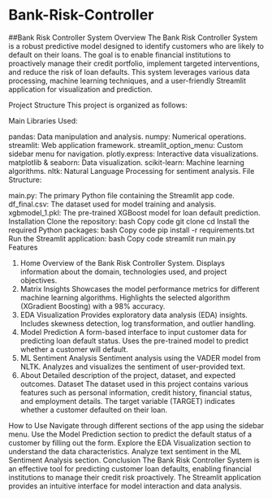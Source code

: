 # Bank-Risk-Controller

##Bank Risk Controller System
Overview
The Bank Risk Controller System is a robust predictive model designed to identify customers who are likely to default on their loans. The goal is to enable financial institutions to proactively manage their credit portfolio, implement targeted interventions, and reduce the risk of loan defaults. This system leverages various data processing, machine learning techniques, and a user-friendly Streamlit application for visualization and prediction.

Project Structure
This project is organized as follows:

Main Libraries Used:

pandas: Data manipulation and analysis.
numpy: Numerical operations.
streamlit: Web application framework.
streamlit_option_menu: Custom sidebar menu for navigation.
plotly.express: Interactive data visualizations.
matplotlib & seaborn: Data visualization.
scikit-learn: Machine learning algorithms.
nltk: Natural Language Processing for sentiment analysis.
File Structure:

main.py: The primary Python file containing the Streamlit app code.
df_final.csv: The dataset used for model training and analysis.
xgbmodel_1.pkl: The pre-trained XGBoost model for loan default prediction.
Installation
Clone the repository:
bash
Copy code
git clone <repository-url>
cd <repository-folder>
Install the required Python packages:
bash
Copy code
pip install -r requirements.txt
Run the Streamlit application:
bash
Copy code
streamlit run main.py
Features
1. Home
Overview of the Bank Risk Controller System.
Displays information about the domain, technologies used, and project objectives.
2. Matrix Insights
Showcases the model performance metrics for different machine learning algorithms.
Highlights the selected algorithm (XGradient Boosting) with a 98% accuracy.
3. EDA Visualization
Provides exploratory data analysis (EDA) insights.
Includes skewness detection, log transformation, and outlier handling.
4. Model Prediction
A form-based interface to input customer data for predicting loan default status.
Uses the pre-trained model to predict whether a customer will default.
5. ML Sentiment Analysis
Sentiment analysis using the VADER model from NLTK.
Analyzes and visualizes the sentiment of user-provided text.
6. About
Detailed description of the project, dataset, and expected outcomes.
Dataset
The dataset used in this project contains various features such as personal information, credit history, financial status, and employment details. The target variable (TARGET) indicates whether a customer defaulted on their loan.

How to Use
Navigate through different sections of the app using the sidebar menu.
Use the Model Prediction section to predict the default status of a customer by filling out the form.
Explore the EDA Visualization section to understand the data characteristics.
Analyze text sentiment in the ML Sentiment Analysis section.
Conclusion
The Bank Risk Controller System is an effective tool for predicting customer loan defaults, enabling financial institutions to manage their credit risk proactively. The Streamlit application provides an intuitive interface for model interaction and data analysis.
